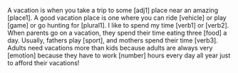 A vacation is when you take a trip to some [adj1] place near an amazing [place1]. A good vacation place is one where you can ride [vehicle] or play [game] or go hunting for [plural1]. I like to spend my time [verb1] or [verb2]. When parents go on a vacation, they spend their time eating three [food] a day. Usually, fathers play [sport], and mothers spend their time [verb3]. Adults need vacations more than kids because adults are always very [emotion] because they have to work [number] hours every day all year just to afford their vacations!
